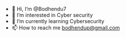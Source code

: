 - 👋 Hi, I’m @Bodhendu7
- 👀 I’m interested in Cyber security
- 🌱 I’m currently learning Cybersecurity
- 📫 How to reach me bodhendup@gmail.com

<!---
Bodhendu7/Bodhendu7 is a ✨ special ✨ repository because its `README.md` (this file) appears on your GitHub profile.
You can click the Preview link to take a look at your changes.
--->
